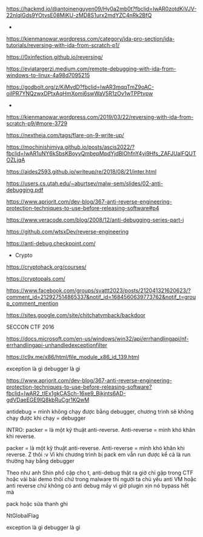 https://hackmd.io/@antoinenguyen09/Hy0a2mb0t?fbclid=IwAR0zotdKiVJV-22nlqlGds9YOtvsE08MiKU-zMD8S1urx2mdYZC4nRk2BfQ

*

https://kienmanowar.wordpress.com/category/ida-pro-section/ida-tutorials/reversing-with-ida-from-scratch-p1/

https://0xinfection.github.io/reversing/

https://eviatargerzi.medium.com/remote-debugging-with-ida-from-windows-to-linux-4a98d7095215

https://godbolt.org/z/KiMvdD?fbclid=IwAR3mqqTmZ9oAC-oiIPR7YNQzwxDPtxAqHmXomi6swWaV5R1zOv1wTPPtvpw

*

https://kienmanowar.wordpress.com/2019/03/22/reversing-with-ida-from-scratch-p9/#more-3729

https://nextheia.com/tags/flare-on-9-write-up/

https://mochinishimiya.github.io/posts/ascis2022/?fbclid=IwAR1uNY6kSbsKBoyvQmbepMpdYjdBlOhfnY4yi9Hfs_ZAFJUalFQUTOZLjqA

https://aides2593.github.io/writeup/re/2018/08/21/inter.html

https://users.cs.utah.edu/~aburtsev/malw-sem/slides/02-anti-debugging.pdf

https://www.apriorit.com/dev-blog/367-anti-reverse-engineering-protection-techniques-to-use-before-releasing-software#p4

https://www.veracode.com/blog/2008/12/anti-debugging-series-part-i

https://github.com/wtsxDev/reverse-engineering

https://anti-debug.checkpoint.com/

- Crypto 

https://cryptohack.org/courses/

https://cryptopals.com/

https://www.facebook.com/groups/svattt2023/posts/212041321620623/?comment_id=212927514865337&notif_id=1684560639773762&notif_t=group_comment_mention

https://sites.google.com/site/chitchatvmback/backdoor

SECCON CTF 2016

https://docs.microsoft.com/en-us/windows/win32/api/errhandlingapi/nf-errhandlingapi-unhandledexceptionfilter

https://c9x.me/x86/html/file_module_x86_id_139.html

exception là gì debugger là gì

https://www.apriorit.com/dev-blog/367-anti-reverse-engineering-protection-techniques-to-use-before-releasing-software?fbclid=IwAR2_tIEx1gkCASch-16xe9_Bjkjnts6AD-gdVDaeEGE9lQ8kbRuCgr1KQwM


antidebug = mình không chạy được bằng debugger, chương trình sẽ không chạy được khi chạy = debugger


INTRO:
packer = là một kỹ thuật anti-reverse. Anti-reverse = mình khó khăn khi reverse.


packer = là một kỹ thuật anti-reverse. Anti-reverse = mình khó khăn khi reverse. Z thôi :v
Vì khi chương trình bị pack em vẫn run được kể cả là run thường hay bằng debugger


Theo như anh Shin phổ cập cho t, anti-debug thật ra giờ chỉ gặp trong CTF hoặc vài bài demo thôi 
chứ trong malware thì người ta chủ yếu anti VM hoặc anti reverse chứ không có anti debug mấy vì giờ 
plugin xịn nó bypass hết mà


pack hoặc sửa thanh ghi


NtGlobalFlag

exception là gì
debugger là gì
